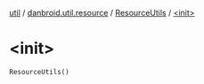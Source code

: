 [util](../../index.md) / [danbroid.util.resource](../index.md) / [ResourceUtils](index.md) / [&lt;init&gt;](./-init-.md)

# &lt;init&gt;

`ResourceUtils()`